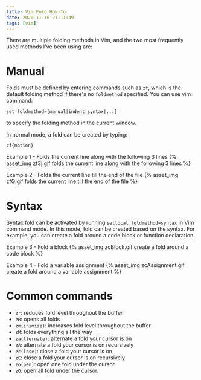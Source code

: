 ```yaml
---
title: Vim Fold How-To
date: 2020-11-16 21:11:49
tags: [vim]
---
```


There are multiple folding methods in Vim, and the two most frequently used methods I've been using are:

# Manual
Folds must be defined by entering commands such as `zf`, which is the default folding method if there's no `foldmethod` specified.
You can use vim command:
```
set foldmethod=[manual|indent|syntax|...]
```
to specify the folding method in the current window.

In normal mode, a fold can be created by typing:
```
zf{motion}
```
Example 1 - Folds the current line along with the following 3 lines
{% asset_img zf3j.gif folds the current line along with the following 3 lines %}

Example 2 - Folds the current line till the end of the file
{% asset_img zfG.gif folds the current line till the end of the file %}

# Syntax
Syntax fold can be activated by running `setlocal foldmethod=syntax` in Vim command mode. In this mode, fold can be created based on the syntax. For example, you can create a fold around a code block or function declaration.

Example 3 - Fold a block
{% asset_img zcBlock.gif create a fold around a code block %}

Example 4 - Fold a variable assignment
{% asset_img zcAssignment.gif create a fold around a variable assignment %}

# Common commands
- `zr`: reduces fold level throughout the buffer
- `zR`: opens all folds
- `zm(inimize)`: increases fold level throughout the buffer
- `zM`: folds everything all the way
- `za(lternate)`: alternate a fold your cursor is on
- `zA`: alternate a fold your cursor is on recursively
- `zc(lose)`: close a fold your cursor is on
- `zC`: close a fold your cursor is on recursively
- `zo(pen)`: open one fold under the cursor.
- `zO`: open all fold under the cursor.

